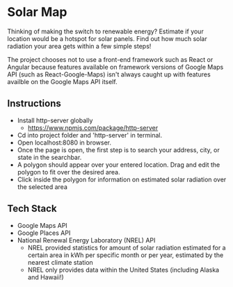 # Solar Map
Thinking of making the switch to renewable energy? Estimate if your location would be a hotspot for solar panels. Find out how much solar radiation your area gets within a few simple steps!

The project chooses not to use a front-end framework such as React or Angular because features available on framework versions of Google Maps API (such as React-Google-Maps) isn't always caught up with features availble on the Google Maps API itself.

## Instructions 
- Install http-server globally
    + https://www.npmjs.com/package/http-server
- Cd into project folder and 'http-server' in terminal.
- Open localhost:8080 in browser.
- Once the page is open, the first step is to search your address, city, or state in the searchbar.
- A polygon should appear over your entered location. Drag and edit the polygon to fit over the desired area.
- Click inside the polygon for information on estimated solar radiation over the selected area

## Tech Stack
- Google Maps API
- Google Places API
- National Renewal Energy Laboratory (NREL) API
    - NREL provided statistics for amount of solar radiation estimated for a certain area in kWh per specific month or per year, estimated by the nearest climate station 
    - NREL only provides data within the United States (including Alaska and Hawaii!)

